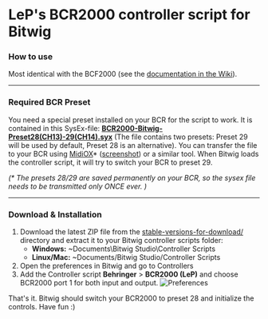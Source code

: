# LeP's BCR2000 controller script for Bitwig

### How to use

Most identical with the BCF2000 (see the [documentation in the Wiki][wikiLink]).

---
### Required BCR Preset
You need a special preset installed on your BCR for the script to work.
It is contained in this SysEx-file: [**BCR2000-Bitwig-Preset28(CH13)-29(CH14).syx**][sysexfile]
(The file contains two presets: Preset 29  will be used by default, Preset 28 is an alternative).
You can transfer the file to your BCR using [MidiOX][midiOxLink]* ([screenshot][midiOxScreenshot])
or a similar tool. When Bitwig loads the controller script, it will try to switch your BCR to preset 29.

_(* The presets 28/29 are saved permanently on your BCR, so the sysex file needs to be transmitted only ONCE ever. )_

---
### Download & Installation

1.  Download the latest ZIP file from the [stable-versions-for-download/][stableFolder] directory and extract it to your Bitwig controller scripts folder:
    * **Windows:** ~Documents\Bitwig Studio\Controller Scripts
    * **Linux/Mac:** ~Documents/Bitwig Studio/Controller Scripts
2.  Open the preferences in Bitwig and go to Controllers
3.  Add the Controller script **Behringer** > **BCR2000 (LeP)** and choose BCR2000 port 1 for both input and output. ![Preferences][prefs]

That's it. Bitwig should switch your BCR2000 to preset 28 and initialize the controls. Have fun :)

[wikiLink]: https://github.com/justlep/bitwig/wiki/LeP's-BCF2000
[sysexfile]: https://raw.githubusercontent.com/justlep/bitwig/master/doc/Behringer%20BCR2000/BCR2000-Bitwig-Preset28(CH13)-29(CH14).syx
[prefs]: https://raw.githubusercontent.com/justlep/bitwig/master/doc/Behringer%20BCR2000/img/preferences.png
[stableFolder]: https://github.com/justlep/bitwig/tree/master/stable-version-for-download/
[midiOxScreenshot]: https://raw.githubusercontent.com/justlep/bitwig/master/doc/Behringer%20BCF2000/img/MidiOX-send-SysEx.png
[midiOxLink]: http://www.midiox.com/

